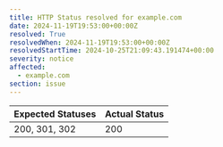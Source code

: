 ```yaml
---
title: HTTP Status resolved for example.com
date: 2024-11-19T19:53:00+00:00Z
resolved: True
resolvedWhen: 2024-11-19T19:53:00+00:00Z
resolvedStartTime: 2024-10-25T21:09:43.191474+00:00
severity: notice
affected:
  - example.com
section: issue
---
```


| Expected Statuses | Actual Status  |
|-------------------|----------------|
| 200, 301, 302 | 200 |
